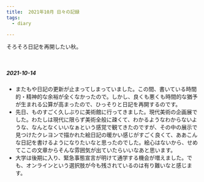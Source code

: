 ```yaml
---
title:  2021年10月 日々の記録
tags:
  - diary

---
```


そろそろ日記を再開したい秋。

<!--more-->
<br>

##### 2021-10-14

- またもや日記の更新が止まってしまっていました。この間、書いている時間的・精神的な余裕が全くなかったので。しかし、良くも悪くも時間的な猶予が生まれる公算が高まったので、ひっそりと日記を再開するのです。
- 先日、ものすごく久しぶりに美術館に行ってきました。現代美術の企画展でした。わたしは現代に限らず美術全般に疎くて、わかるようなわからないような、なんとなくいいなぁという感覚で観てきたのですが、その中の展示で見つけたクレヨンで描かれた絵日記の暖かい感じがすごく良くて、ああこんな日記を書けるようになりたいなと思ったのでした。絵心はないから、せめてここの文章からそんな雰囲気が出ていたらいいなあと思います。
- 大学は後期に入り、緊急事態宣言が明けて通学する機会が増えました。でも、オンラインという選択肢が今も残されているのは有り難いなと感じます。
